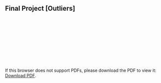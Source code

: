 ## Final Project [Outliers]

<object data="https://github.com/TaixiL/STOR-565-Final-Project/blob/main/Biweekly_Report_Template.pdf" type="application/pdf" width="700px" height="700px">
    <embed src="https://github.com/TaixiL/STOR-565-Final-Project/blob/main/Biweekly_Report_Template.pdf">
        <p>If this browser does not support PDFs, please download the PDF to view it: <a href="https://github.com/TaixiL/STOR-565-Final-Project/blob/main/Biweekly_Report_Template.pdf">Download PDF</a>.</p>
    </embed>
</object>
